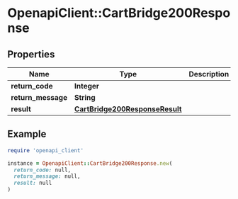 # OpenapiClient::CartBridge200Response

## Properties

| Name | Type | Description | Notes |
| ---- | ---- | ----------- | ----- |
| **return_code** | **Integer** |  | [optional] |
| **return_message** | **String** |  | [optional] |
| **result** | [**CartBridge200ResponseResult**](CartBridge200ResponseResult.md) |  | [optional] |

## Example

```ruby
require 'openapi_client'

instance = OpenapiClient::CartBridge200Response.new(
  return_code: null,
  return_message: null,
  result: null
)
```

